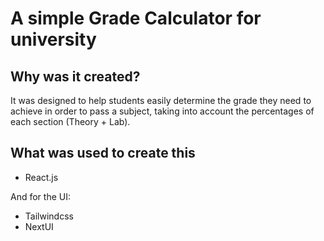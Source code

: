 # A simple Grade Calculator for university

## Why was it created?
It was designed to help students easily determine the grade they need to achieve in order to pass a subject, taking into account the percentages of each section (Theory + Lab).

## What was used to create this
- React.js
  
And for the UI: 
- Tailwindcss
- NextUI
